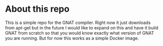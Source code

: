 # About this repo

This is a simple repo for the GNAT compiler. Right now it just
downloads from apt-get but in the future I would like to expand
on this and have it build GNAT from scratch so that you would
know exactly what version of GNAT you are running. But for now
this works as a simple Docker image.
